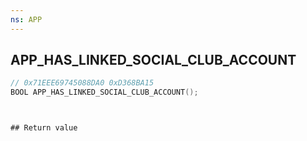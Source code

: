```yaml
---
ns: APP
---
```

## APP_HAS_LINKED_SOCIAL_CLUB_ACCOUNT

```c
// 0x71EEE69745088DA0 0xD368BA15
BOOL APP_HAS_LINKED_SOCIAL_CLUB_ACCOUNT();
```

```


## Return value
